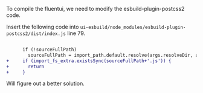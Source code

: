 To compile the fluentui, we need to modify the esbuild-plugin-postcss2 code.

Insert the following code into `ui-esbuild/node_modules/esbuild-plugin-postcss2/dist/index.js` line 79.

```diff

      if (!sourceFullPath)
        sourceFullPath = import_path.default.resolve(args.resolveDir, args.path);
+     if (import_fs_extra.existsSync(sourceFullPath+'.js')) {
+       return
+     }
```

Will figure out a better solution.

